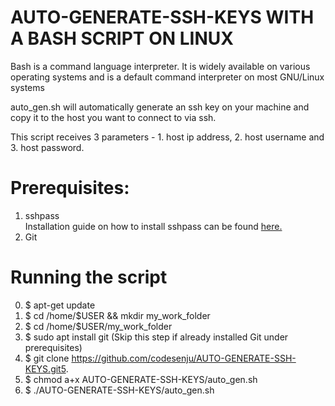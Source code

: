 # AUTO-GENERATE-SSH-KEYS WITH A BASH SCRIPT ON LINUX

<p>Bash is a command language interpreter. It is widely available on various operating systems and is a default command interpreter on most GNU/Linux systems</p>
auto_gen.sh will automatically generate an ssh key on your machine and copy it to the host you want to connect to via ssh.
<p>This script receives 3 parameters - 1. host ip address, 2. host username and 3. host password.</p>

# Prerequisites:

1. sshpass <br>
Installation guide on how to install sshpass can be found <a href="https://goo.gl/1p8KjX" target="_blank">here.</a>
2. Git

# Running the script
0. $ apt-get update
1. $ cd /home/$USER && mkdir my_work_folder
2. $ cd /home/$USER/my_work_folder
3. $ sudo apt install git (Skip this step if already installed Git under prerequisites)
4. $ git clone https://github.com/codesenju/AUTO-GENERATE-SSH-KEYS.git5.
5. $ chmod a+x AUTO-GENERATE-SSH-KEYS/auto_gen.sh
6. $ ./AUTO-GENERATE-SSH-KEYS/auto_gen.sh
